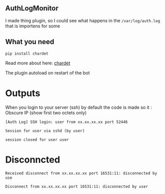 ## AuthLogMonitor

I made thing plugin, so I could see what happens in the `/var/log/auth.log` that is importens for some


## What you need

`pip install chardet` 

Read more about here: 
[chardet](https://pypi.org/project/chardet/)

The plugin autoload on restart of the bot

# Outputs

When you login to your server (ssh)
by default the code is made so it : Obscure IP (show first two octets only)

`[Auth Log] SSH login: user from xx.xx.xx.xx port 52446`

`Session for user via sshd (by user)`

`session closed for user user`

# Disconncted

`Received disconnect from xx.xx.xx.xx port 16531:11: disconnected by use`

`Disconnect from xx.xx.xx.xx port 16531:11: disconnected by user`

